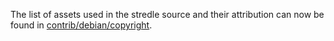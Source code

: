 The list of assets used in the stredle source and their attribution can now be found in [contrib/debian/copyright](../contrib/debian/copyright).
